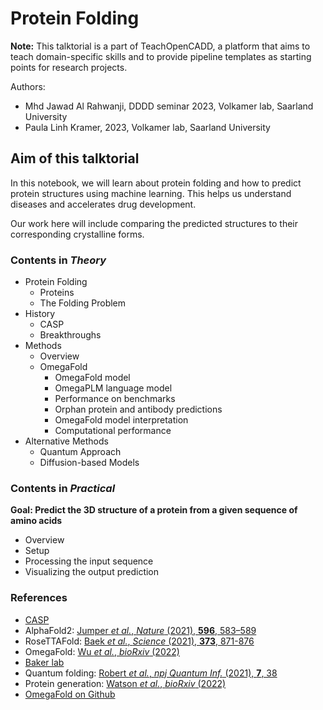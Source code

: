 # Protein Folding

**Note:** This talktorial is a part of TeachOpenCADD, a platform that aims to teach domain-specific skills and to provide pipeline templates as starting points for research projects.

Authors:
- Mhd Jawad Al Rahwanji, DDDD seminar 2023, Volkamer lab, Saarland University
- Paula Linh Kramer, 2023, Volkamer lab, Saarland University


## Aim of this talktorial

In this notebook, we will learn about protein folding and how to predict protein structures using machine learning. This helps us understand diseases and accelerates drug development.

Our work here will include comparing the predicted structures to their corresponding crystalline forms.


### Contents in *Theory*

* Protein Folding
    * Proteins
    * The Folding Problem
* History
    * CASP
    * Breakthroughs
* Methods
    * Overview
    * OmegaFold
        * OmegaFold model
        * OmegaPLM language model
        * Performance on benchmarks
        * Orphan protein and antibody predictions
        * OmegaFold model interpretation
        * Computational performance
* Alternative Methods
    * Quantum Approach
    * Diffusion-based Models


### Contents in *Practical*

**Goal: Predict the 3D structure of a protein from a given sequence of amino acids**

* Overview
* Setup
* Processing the input sequence
* Visualizing the output prediction


### References

* [CASP](https://predictioncenter.org/)
* AlphaFold2: [Jumper *et al.*, <i>Nature</i> (2021), <b>596</b>, 583–589](https://doi.org/10.1038/s41586-021-03819-2)
* RoseTTAFold: [Baek *et al.*, <i>Science</i> (2021), <b>373</b>, 871-876](https://doi.org/10.1126/science.abj8754)
* OmegaFold: [Wu *et al.*, <i>bioRxiv</i> (2022)](https://doi.org/10.1101/2022.07.21.500999)
* [Baker lab](https://www.bakerlab.org/)
* Quantum folding: [Robert *et al.*, <i>npj Quantum Inf.</i> (2021), <b>7</b>, 38](https://doi.org/10.1038/s41534-021-00368-4)
* Protein generation: [Watson *et al.*, <i>bioRxiv</i> (2022)](https://doi.org/10.1101/2022.12.09.519842)
* [OmegaFold on Github](https://github.com/HeliXonProtein/OmegaFold)